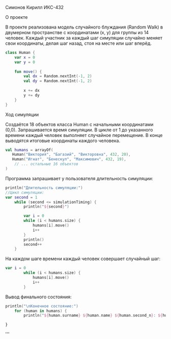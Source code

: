 Симонов Кирилл
ИКС-432

О проекте

В проекте реализована модель случайного блуждания (Random Walk) в двумерном пространстве с координатами (x, y) для группы из 14 человек. Каждый участник за каждый шаг симуляции случайно меняет свои координаты, делая шаг назад, стоя на месте или шаг вперёд. 

```Kotlin
class Human {
    var x = 0
    var y = 0
    
    fun move() {
        val dx = Random.nextInt(-1, 2)  
        val dy = Random.nextInt(-1, 2)  
        
        x += dx
        y += dy
    }
}
```
Ход симуляции

Создаётся 18 объектов класса Human с начальными координатами (0,0).
Запрашивается время симуляции.
В цикле от 1 до указанного времени каждый человек выполняет случайное перемещение.
В конце выводятся итоговые координаты каждого человека.

```Kotlin
val humans = arrayOf(
   Human("Виктория", "Багазий", "Викторовна", 432, 20),
   Human("Игнат", "Бенескул", "Максимович", 432, 19),
    // ... остальные 16 объектов
)
```

Программа запрашивает у пользователя длительность симуляции:
```Kotlin
println("Длительность симуляции:")
//Цикл симуляции:
var second = 1
    while (second <= simulationTiming) {
        println("${second}")

        var i = 0
        while (i < humans.size) {
            humans[i].move()
            i++
        }
        println()
        second++
    }
```
На каждом шаге времени каждый человек совершает случайный шаг:
```Kotlin
var i = 0
        while (i < humans.size) {
            humans[i].move()
            i++
        }
```
Вывод финального состояния:
```Kotlin
println("\nКонечное состояние:")
    for (human in humans) {
        println("${human.surname} ${human.name} ${human.second_n}: ${human.getCoordinate()}")
```
    }
'''

